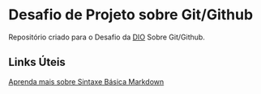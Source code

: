 # Desafio de Projeto sobre Git/Github
Repositório criado para o Desafio da [DIO](https://www.dio.me) Sobre Git/Github.

## Links Úteis
[ Aprenda mais sobre Sintaxe Básica Markdown](https://www.markdownguide.org/basic-syntax/)
